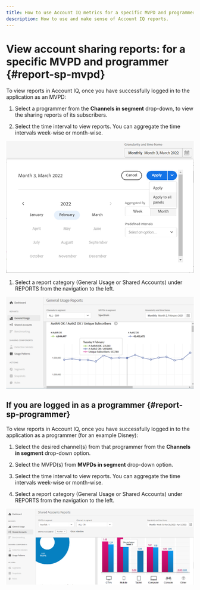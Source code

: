 ```yaml
---
title: How to use Account IQ metrics for a specific MVPD and programmer
description: How to use and make sense of Account IQ reports.  
---
```


# View account sharing reports: for a specific MVPD and programmer {#report-sp-mvpd}

To view reports in Account IQ, once you have successfully logged in to the application as an MVPD:

1. Select a programmer from the **Channels in segment** drop-down, to view the sharing reports of its subscribers.

1. Select the time interval to view reports. You can aggregate the time intervals week-wise or month-wise.

![Time frame](assets/time-frame.png)

1. Select a report category (General Usage or Shared Accounts) under REPORTS from the navigation to the left.

![report for specific MVPD](assets/report-forspecific-MVPD.png)

## If you are logged in as a programmer {#report-sp-programmer}

To view reports in Account IQ, once you have successfully logged in to the application as a programmer (for an example Disney):

1. Select the desired channel(s) from that programmer from the **Channels in segment** drop-down option.

1. Select the MVPD(s) from **MVPDs in segment** drop-down option.

1. Select the time interval to view reports. You can aggregate the time intervals week-wise or month-wise.

1. Select a report category (General Usage or Shared Accounts) under REPORTS from the navigation to the left.

![reports for specific programmer](assets/report-forspecific-programmer.png)
